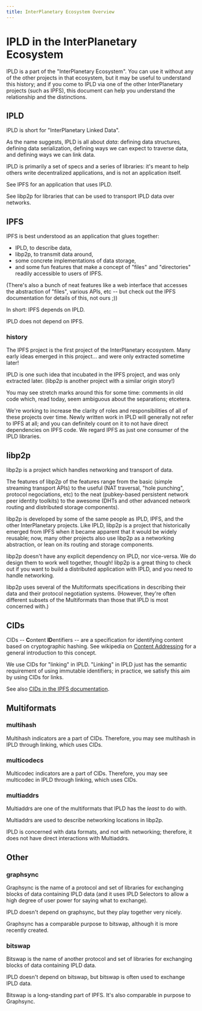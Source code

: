 ```yaml
---
title: InterPlanetary Ecosystem Overview
---
```


IPLD in the InterPlanetary Ecosystem
====================================

IPLD is a part of the "InterPlanetary Ecosystem".
You can use it without any of the other projects in that ecosystem, but it may be useful to understand this history;
and if you come to IPLD via one of the other InterPlanetary projects (such as IPFS),
this document can help you understand the relationship and the distinctions.

IPLD
----

IPLD is short for "InterPlanetary Linked Data".

As the name suggests, IPLD is all about _data_:
defining data structures, defining data serialization,
defining ways we can expect to traverse data,
and defining ways we can link data.

IPLD is primarily a set of specs and a series of libraries:
it's meant to help others write decentralized applications,
and is not an application itself.

See IPFS for an application that uses IPLD.

See libp2p for libraries that can be used to transport IPLD data over networks.


IPFS
----

IPFS is best understood as an application that glues together:

- IPLD, to describe data,
- libp2p, to transmit data around,
- some concrete implementations of data storage,
- and some fun features that make a concept of "files" and "directories" readily accessible to users of IPFS.

(There's also a bunch of neat features like a web interface that accesses the abstraction of "files",
various APIs, etc -- but check out the IPFS documentation for details of this, not ours ;))

In short: IPFS depends on IPLD.

IPLD does not depend on IPFS.

### history

The IPFS project is the first project of the InterPlanetary ecosystem.
Many early ideas emerged in this project... and were only extracted sometime later!

IPLD is one such idea that incubated in the IPFS project, and was only extracted later.
(libp2p is another project with a similar origin story!)

You may see stretch marks around this for some time:
comments in old code which, read today, seem ambiguous about the separations; etcetera.

We're working to increase the clarity of roles and responsibilities of all of these projects over time.
Newly written work in IPLD will generally not refer to IPFS at all;
and you can definitely count on it to not have direct dependencies on IPFS code.
We regard IPFS as just one consumer of the IPLD libraries.


libp2p
------

libp2p is a project which handles networking and transport of data.

The features of libp2p of the features range from
the basic (simple streaming transport APIs)
to the useful (NAT traversal, "hole punching", protocol negociations, etc)
to the neat (pubkey-based persistent network peer identity toolkits)
to the awesome (DHTs and other advanced network routing and distributed storage components).

libp2p is developed by some of the same people as IPLD, IPFS, and the other InterPlanetary projects.
Like IPLD, libp2p is a project that historically emerged from IPFS when it became apparent that it would be widely reusable;
now, many other projects also use libp2p as a networking abstraction, or lean on its routing and storage components.

libp2p doesn't have any explicit dependency on IPLD, nor vice-versa.
We do design them to work well together, though!
libp2p is a great thing to check out if you want to build a distributed application with IPLD, and you need to handle networking.

libp2p uses several of the Multiformats specifications in describing their data and their protocol negotiation systems.
(However, they're often different subsets of the Multiformats than those that IPLD is most concerned with.)


CIDs
----

CIDs -- **C**ontent **ID**entifiers -- are a specification for identifying content based on cryptographic hashing.
See wikipedia on [Content Addressing](https://en.wikipedia.org/wiki/Content-addressable_storage#Content-addressed_vs._location-addressed) for a general introduction to this concept.

We use CIDs for "linking" in IPLD.  "Linking" in IPLD just has the semantic requirement of using immutable identifiers;
in practice, we satisfy this aim by using CIDs for links.

See also [CIDs in the IPFS documentation](https://docs.ipfs.io/concepts/content-addressing/).


Multiformats
------------

### multihash

Multihash indicators are a part of CIDs.  Therefore, you may see multihash in IPLD through linking, which uses CIDs.

### multicodecs

Multicodec indicators are a part of CIDs.  Therefore, you may see multicodec in IPLD through linking, which uses CIDs.

### multiaddrs

Multiaddrs are one of the multiformats that IPLD has the *least* to do with.

Multiaddrs are used to describe networking locations in libp2p.

IPLD is concerned with data formats, and not with networking;
therefore, it does not have direct interactions with Multiaddrs.


Other
-----

### graphsync

Graphsync is the name of a protocol and set of libraries for exchanging blocks of data containing IPLD data
(and it uses IPLD Selectors to allow a high degree of user power for saying what to exchange).

IPLD doesn't depend on graphsync, but they play together very nicely.

Graphsync has a comparable purpose to bitswap, although it is more recently created.

### bitswap

Bitswap is the name of another protocol and set of libraries for exchanging blocks of data containing IPLD data.

IPLD doesn't depend on bitswap, but bitswap is often used to exchange IPLD data.

Bitswap is a long-standing part of IPFS.  It's also comparable in purpose to Graphsync.
